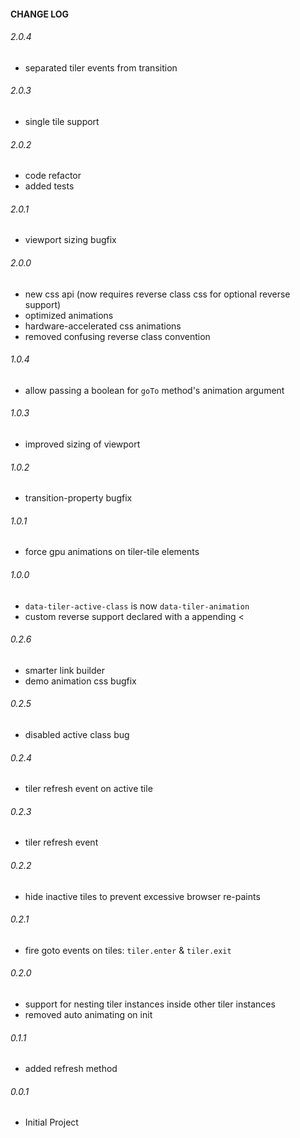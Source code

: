 #### CHANGE LOG

###### 2.0.4
* separated tiler events from transition

###### 2.0.3
* single tile support

###### 2.0.2
* code refactor
* added tests

###### 2.0.1
* viewport sizing bugfix

###### 2.0.0
* new css api (now requires reverse class css for optional reverse support)
* optimized animations
* hardware-accelerated css animations
* removed confusing reverse class convention

###### 1.0.4
* allow passing a boolean for `goTo` method's animation argument

###### 1.0.3
* improved sizing of viewport

###### 1.0.2
* transition-property bugfix

###### 1.0.1
* force gpu animations on tiler-tile elements

###### 1.0.0
* `data-tiler-active-class` is now `data-tiler-animation`
* custom reverse support declared with a appending <

###### 0.2.6
* smarter link builder
* demo animation css bugfix

###### 0.2.5
* disabled active class bug

###### 0.2.4
* tiler refresh event on active tile

###### 0.2.3
* tiler refresh event

###### 0.2.2
* hide inactive tiles to prevent excessive browser re-paints

###### 0.2.1
* fire goto events on tiles: `tiler.enter` & `tiler.exit`

###### 0.2.0
* support for nesting tiler instances inside other tiler instances
* removed auto animating on init

###### 0.1.1
* added refresh method

###### 0.0.1
* Initial Project
